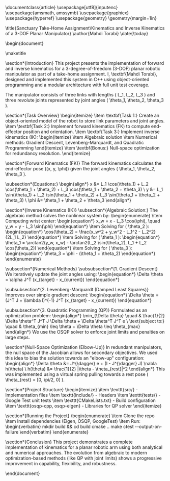 \documentclass{article}
\usepackage[utf8]{inputenc}
\usepackage{amsmath, amssymb}
\usepackage{graphicx}
\usepackage{hyperref}
\usepackage{geometry}
\geometry{margin=1in}

\title{Sanctuary Take-Home Assignment\\Kinematics and Inverse Kinematics of a 3-DOF Planar Manipulator}
\author{Mahdi Torabi}
\date{\today}

\begin{document}

\maketitle

\section*{Introduction}
This project presents the implementation of forward and inverse kinematics for a 3-degree-of-freedom (3-DOF) planar robotic manipulator as part of a take-home assignment. I, \textbf{Mahdi Torabi}, designed and implemented this system in C++ using object-oriented programming and a modular architecture with full unit test coverage.

The manipulator consists of three links with lengths \( L_1, L_2, L_3 \) and three revolute joints represented by joint angles \( \theta_1, \theta_2, \theta_3 \).

\section*{Task Overview}
\begin{itemize}
    \item \textbf{Task 1:} Create an object-oriented model of the robot to store link parameters and joint angles.
    \item \textbf{Task 2:} Implement forward kinematics (FK) to compute end-effector position and orientation.
    \item \textbf{Task 3:} Implement inverse kinematics (IK):
        \begin{itemize}
            \item Algebraic solution
            \item Numerical methods: Gradient Descent, Levenberg-Marquardt, and Quadratic Programming
        \end{itemize}
    \item \textbf{Bonus:} Null-space optimization for redundancy resolution.
\end{itemize}

\section*{Forward Kinematics (FK)}
The forward kinematics calculates the end-effector pose \((x, y, \phi)\) given the joint angles \( \theta_1, \theta_2, \theta_3 \).

\subsection*{Equations:}
\begin{align*}
    x &= L_1 \cos(\theta_1) + L_2 \cos(\theta_1 + \theta_2) + L_3 \cos(\theta_1 + \theta_2 + \theta_3) \\
    y &= L_1 \sin(\theta_1) + L_2 \sin(\theta_1 + \theta_2) + L_3 \sin(\theta_1 + \theta_2 + \theta_3) \\
    \phi &= \theta_1 + \theta_2 + \theta_3
\end{align*}

\section*{Inverse Kinematics (IK)}
\subsection*{Algebraic Solution:}
The algebraic method solves the nonlinear system by:
\begin{enumerate}
    \item Computing wrist center:
    \begin{equation*}
        x_w = x - L_3 \cos(\phi), \quad y_w = y - L_3 \sin(\phi)
    \end{equation*}
    \item Solving for \( \theta_2 \):
    \begin{equation*}
        \cos(\theta_2) = \frac{x_w^2 + y_w^2 - L_1^2 - L_2^2}{2L_1 L_2}
    \end{equation*}
    \item Solving for \( \theta_1 \):
    \begin{equation*}
        \theta_1 = \arctan2(y_w, x_w) - \arctan2(L_2 \sin(\theta_2), L_1 + L_2 \cos(\theta_2))
    \end{equation*}
    \item Solving for \( \theta_3 \):
    \begin{equation*}
        \theta_3 = \phi - (\theta_1 + \theta_2)
    \end{equation*}
\end{enumerate}

\subsection*{Numerical Methods}
\subsubsection*{1. Gradient Descent}
We iteratively update the joint angles using:
\begin{equation*}
    \Delta \theta = \alpha J^T (x_{target} - x_{current})
\end{equation*}

\subsubsection*{2. Levenberg-Marquardt (Damped Least Squares)}
Improves over simple gradient descent:
\begin{equation*}
    \Delta \theta = (J^T J + \lambda I)^{-1} J^T (x_{target} - x_{current})
\end{equation*}

\subsubsection*{3. Quadratic Programming (QP)}
Formulated as an optimization problem:
\begin{align*}
    \min_{\Delta \theta} \quad & \frac{1}{2} \Delta \theta^T J^T J \Delta \theta + \Delta \theta^T J^T e \\
    \text{subject to:} \quad & \theta_{min} \leq \theta + \Delta \theta \leq \theta_{max}
\end{align*}
We use the OSQP solver to enforce joint limits and penalties on large steps.

\section*{Null-Space Optimization (Elbow-Up)}
In redundant manipulators, the null space of the Jacobian allows for secondary objectives. We used this idea to bias the solution towards an "elbow-up" configuration:
\begin{align*}
    \Delta \theta &= J^{\dagger} e + (I - J^{\dagger} J) \nabla h(\theta) \\
    h(\theta) &= \frac{1}{2} \|\theta - \theta_{rest}\|^2
\end{align*}
This was implemented using a virtual spring pulling towards a rest pose \( \theta_{rest} = [0, \pi/2, 0] \).

\section*{Project Structure}
\begin{itemize}
    \item \texttt{src/} - Implementation files
    \item \texttt{include/} - Headers
    \item \texttt{tests/} - Google Test unit tests
    \item \texttt{CMakeLists.txt} - Build configuration
    \item \texttt{osqp-cpp, osqp-eigen} - Libraries for QP solver
\end{itemize}

\section*{Running the Project}
\begin{enumerate}
    \item Clone the repo
    \item Install dependencies (Eigen, OSQP, GoogleTest)
    \item Run:
    \begin{verbatim}
    mkdir build && cd build
    cmake ..
    make
    ctest --output-on-failure
    \end{verbatim}
\end{enumerate}

\section*{Conclusion}
This project demonstrates a complete implementation of kinematics for a planar robotic arm using both analytical and numerical approaches. The evolution from algebraic to modern optimization-based methods (like QP with joint limits) shows a progressive improvement in capability, flexibility, and robustness.

\end{document}

